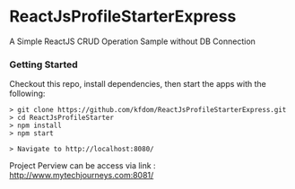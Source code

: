 # ReactJsProfileStarterExpress
A Simple ReactJS CRUD Operation Sample without DB Connection

### Getting Started

Checkout this repo, install dependencies, then start the apps with the following:

```
> git clone https://github.com/kfdom/ReactJsProfileStarterExpress.git
> cd ReactJsProfileStarter
> npm install
> npm start

> Navigate to http://localhost:8080/
```
Project Perview can be access via link : http://www.mytechjourneys.com:8081/

